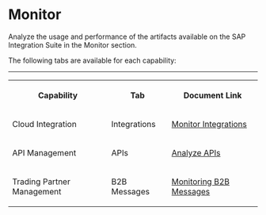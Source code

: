 <!-- loio650995cc65b4459681abfe6d89b64306 -->

# Monitor

Analyze the usage and performance of the artifacts available on the SAP Integration Suite in the Monitor section.

The following tabs are available for each capability:

****


<table>
<tr>
<th valign="top">

Capability

</th>
<th valign="top">

Tab

</th>
<th valign="top">

Document Link

</th>
</tr>
<tr>
<td valign="top">

Cloud Integration

</td>
<td valign="top">

Integrations

</td>
<td valign="top">

[Monitor Integrations](monitor-integrations-05446d0.md)

</td>
</tr>
<tr>
<td valign="top">

API Management

</td>
<td valign="top">

APIs

</td>
<td valign="top">

[Analyze APIs](analyze-apis-7712c61.md)

</td>
</tr>
<tr>
<td valign="top">

Trading Partner Management

</td>
<td valign="top">

B2B Messages

</td>
<td valign="top">

[Monitoring B2B Messages](monitoring-b2b-messages-b5e1fc9.md)

</td>
</tr>
</table>


